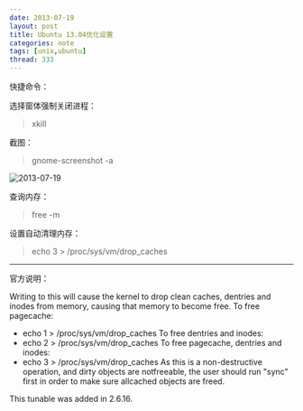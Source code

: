 ```yaml
---
date: 2013-07-19
layout: post
title: Ubuntu 13.04优化设置
categories: note
tags: [unix,ubuntu]
thread: 333
---
```



快捷命令：

选择窗体强制关闭进程：

> xkill

截图：

> gnome-screenshot -a

<!-- more -->

![2013-07-19](http://w3log.qiniudn.com/wp-content/uploads/2013/07/2013-07-19.png)

查询内存：

> free -m

设置自动清理内存：

> echo 3 &gt; /proc/sys/vm/drop_caches

---

官方说明：

Writing to this will cause the kernel to drop clean caches, dentries and inodes from memory, causing that memory to become free.
To free pagecache:

* echo 1 > /proc/sys/vm/drop_caches
To free dentries and inodes:
* echo 2 > /proc/sys/vm/drop_caches
To free pagecache, dentries and inodes:
* echo 3 > /proc/sys/vm/drop_caches
As this is a non-destructive operation, and dirty objects are notfreeable, the user should run "sync" first in order to make sure allcached objects are freed.

This tunable was added in 2.6.16.